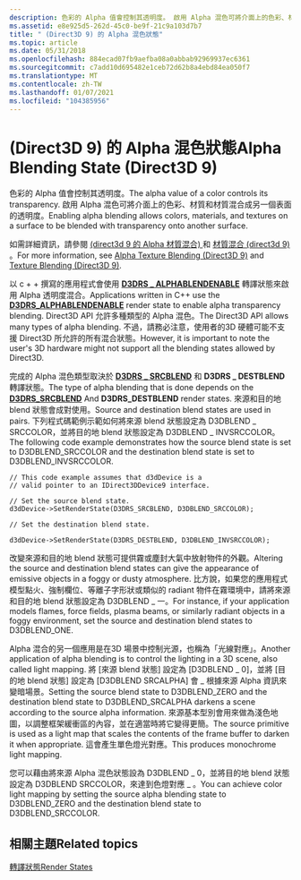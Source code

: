 ```yaml
---
description: 色彩的 Alpha 值會控制其透明度。 啟用 Alpha 混色可將介面上的色彩、材質和材質混合成另一個表面的透明度。
ms.assetid: e8e925d5-262d-45c0-be9f-21c9a103d7b7
title: " (Direct3D 9) 的 Alpha 混色狀態"
ms.topic: article
ms.date: 05/31/2018
ms.openlocfilehash: 884ecad07fb9aefba08a0abbab92969937ec6361
ms.sourcegitcommit: c7add10d695482e1ceb72d62b8a4ebd84ea050f7
ms.translationtype: MT
ms.contentlocale: zh-TW
ms.lasthandoff: 01/07/2021
ms.locfileid: "104385956"
---
```

# <a name="alpha-blending-state-direct3d-9"></a><span data-ttu-id="1a127-104"> (Direct3D 9) 的 Alpha 混色狀態</span><span class="sxs-lookup"><span data-stu-id="1a127-104">Alpha Blending State (Direct3D 9)</span></span>

<span data-ttu-id="1a127-105">色彩的 Alpha 值會控制其透明度。</span><span class="sxs-lookup"><span data-stu-id="1a127-105">The alpha value of a color controls its transparency.</span></span> <span data-ttu-id="1a127-106">啟用 Alpha 混色可將介面上的色彩、材質和材質混合成另一個表面的透明度。</span><span class="sxs-lookup"><span data-stu-id="1a127-106">Enabling alpha blending allows colors, materials, and textures on a surface to be blended with transparency onto another surface.</span></span>

<span data-ttu-id="1a127-107">如需詳細資訊，請參閱 [ (direct3d 9 的 Alpha 材質混合) ](alpha-texture-blending.md) 和 [材質混合 (direct3d 9) ](texture-blending.md)。</span><span class="sxs-lookup"><span data-stu-id="1a127-107">For more information, see [Alpha Texture Blending (Direct3D 9)](alpha-texture-blending.md) and [Texture Blending (Direct3D 9)](texture-blending.md).</span></span>

<span data-ttu-id="1a127-108">以 c + + 撰寫的應用程式會使用 [**D3DRS \_ ALPHABLENDENABLE**](./d3drenderstatetype.md) 轉譯狀態來啟用 Alpha 透明度混合。</span><span class="sxs-lookup"><span data-stu-id="1a127-108">Applications written in C++ use the [**D3DRS\_ALPHABLENDENABLE**](./d3drenderstatetype.md) render state to enable alpha transparency blending.</span></span> <span data-ttu-id="1a127-109">Direct3D API 允許多種類型的 Alpha 混色。</span><span class="sxs-lookup"><span data-stu-id="1a127-109">The Direct3D API allows many types of alpha blending.</span></span> <span data-ttu-id="1a127-110">不過，請務必注意，使用者的3D 硬體可能不支援 Direct3D 所允許的所有混合狀態。</span><span class="sxs-lookup"><span data-stu-id="1a127-110">However, it is important to note the user's 3D hardware might not support all the blending states allowed by Direct3D.</span></span>

<span data-ttu-id="1a127-111">完成的 Alpha 混色類型取決於 [**D3DRS \_ SRCBLEND**](./d3drenderstatetype.md) 和 **D3DRS \_ DESTBLEND** 轉譯狀態。</span><span class="sxs-lookup"><span data-stu-id="1a127-111">The type of alpha blending that is done depends on the [**D3DRS\_SRCBLEND**](./d3drenderstatetype.md) And **D3DRS\_DESTBLEND** render states.</span></span> <span data-ttu-id="1a127-112">來源和目的地 blend 狀態會成對使用。</span><span class="sxs-lookup"><span data-stu-id="1a127-112">Source and destination blend states are used in pairs.</span></span> <span data-ttu-id="1a127-113">下列程式碼範例示範如何將來源 blend 狀態設定為 D3DBLEND \_ SRCCOLOR，並將目的地 blend 狀態設定為 D3DBLEND \_ INVSRCCOLOR。</span><span class="sxs-lookup"><span data-stu-id="1a127-113">The following code example demonstrates how the source blend state is set to D3DBLEND\_SRCCOLOR and the destination blend state is set to D3DBLEND\_INVSRCCOLOR.</span></span>


```
// This code example assumes that d3dDevice is a
// valid pointer to an IDirect3DDevice9 interface.

// Set the source blend state.
d3dDevice->SetRenderState(D3DRS_SRCBLEND, D3DBLEND_SRCCOLOR);

// Set the destination blend state.

d3dDevice->SetRenderState(D3DRS_DESTBLEND, D3DBLEND_INVSRCCOLOR);
```



<span data-ttu-id="1a127-114">改變來源和目的地 blend 狀態可提供霧或塵封大氣中放射物件的外觀。</span><span class="sxs-lookup"><span data-stu-id="1a127-114">Altering the source and destination blend states can give the appearance of emissive objects in a foggy or dusty atmosphere.</span></span> <span data-ttu-id="1a127-115">比方說，如果您的應用程式模型點火、強制欄位、等離子字形狀或類似的 radiant 物件在霧環境中，請將來源和目的地 blend 狀態設定為 D3DBLEND \_ 一。</span><span class="sxs-lookup"><span data-stu-id="1a127-115">For instance, if your application models flames, force fields, plasma beams, or similarly radiant objects in a foggy environment, set the source and destination blend states to D3DBLEND\_ONE.</span></span>

<span data-ttu-id="1a127-116">Alpha 混合的另一個應用是在3D 場景中控制光源，也稱為「光線對應」。</span><span class="sxs-lookup"><span data-stu-id="1a127-116">Another application of alpha blending is to control the lighting in a 3D scene, also called light mapping.</span></span> <span data-ttu-id="1a127-117">將 [來源 blend 狀態] 設定為 [D3DBLEND \_ 0]，並將 [目的地 blend 狀態] 設定為 [D3DBLEND SRCALPHA] 會 \_ 根據來源 Alpha 資訊來變暗場景。</span><span class="sxs-lookup"><span data-stu-id="1a127-117">Setting the source blend state to D3DBLEND\_ZERO and the destination blend state to D3DBLEND\_SRCALPHA darkens a scene according to the source alpha information.</span></span> <span data-ttu-id="1a127-118">來源基本型別會用來做為淺色地圖，以調整框架緩衝區的內容，並在適當時將它變得更簡。</span><span class="sxs-lookup"><span data-stu-id="1a127-118">The source primitive is used as a light map that scales the contents of the frame buffer to darken it when appropriate.</span></span> <span data-ttu-id="1a127-119">這會產生單色燈光對應。</span><span class="sxs-lookup"><span data-stu-id="1a127-119">This produces monochrome light mapping.</span></span>

<span data-ttu-id="1a127-120">您可以藉由將來源 Alpha 混色狀態設為 D3DBLEND \_ 0，並將目的地 blend 狀態設定為 D3DBLEND SRCCOLOR，來達到色燈對應 \_ 。</span><span class="sxs-lookup"><span data-stu-id="1a127-120">You can achieve color light mapping by setting the source alpha blending state to D3DBLEND\_ZERO and the destination blend state to D3DBLEND\_SRCCOLOR.</span></span>

## <a name="related-topics"></a><span data-ttu-id="1a127-121">相關主題</span><span class="sxs-lookup"><span data-stu-id="1a127-121">Related topics</span></span>

<dl> <dt>

[<span data-ttu-id="1a127-122">轉譯狀態</span><span class="sxs-lookup"><span data-stu-id="1a127-122">Render States</span></span>](render-states.md)
</dt> </dl>

 

 
